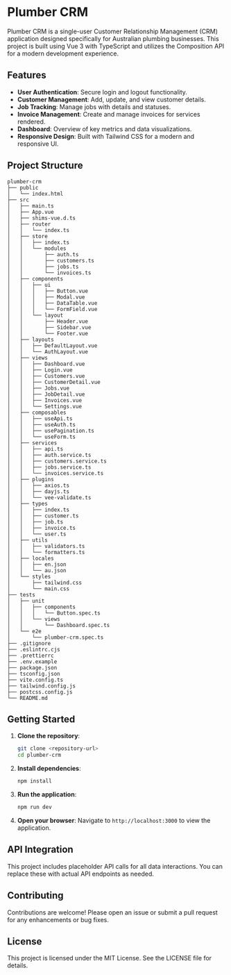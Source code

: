 # Plumber CRM

Plumber CRM is a single-user Customer Relationship Management (CRM) application designed specifically for Australian plumbing businesses. This project is built using Vue 3 with TypeScript and utilizes the Composition API for a modern development experience.

## Features

- **User Authentication**: Secure login and logout functionality.
- **Customer Management**: Add, update, and view customer details.
- **Job Tracking**: Manage jobs with details and statuses.
- **Invoice Management**: Create and manage invoices for services rendered.
- **Dashboard**: Overview of key metrics and data visualizations.
- **Responsive Design**: Built with Tailwind CSS for a modern and responsive UI.

## Project Structure

```
plumber-crm
├── public
│   └── index.html
├── src
│   ├── main.ts
│   ├── App.vue
│   ├── shims-vue.d.ts
│   ├── router
│   │   └── index.ts
│   ├── store
│   │   ├── index.ts
│   │   └── modules
│   │       ├── auth.ts
│   │       ├── customers.ts
│   │       ├── jobs.ts
│   │       └── invoices.ts
│   ├── components
│   │   ├── ui
│   │   │   ├── Button.vue
│   │   │   ├── Modal.vue
│   │   │   ├── DataTable.vue
│   │   │   └── FormField.vue
│   │   └── layout
│   │       ├── Header.vue
│   │       ├── Sidebar.vue
│   │       └── Footer.vue
│   ├── layouts
│   │   ├── DefaultLayout.vue
│   │   └── AuthLayout.vue
│   ├── views
│   │   ├── Dashboard.vue
│   │   ├── Login.vue
│   │   ├── Customers.vue
│   │   ├── CustomerDetail.vue
│   │   ├── Jobs.vue
│   │   ├── JobDetail.vue
│   │   ├── Invoices.vue
│   │   └── Settings.vue
│   ├── composables
│   │   ├── useApi.ts
│   │   ├── useAuth.ts
│   │   ├── usePagination.ts
│   │   └── useForm.ts
│   ├── services
│   │   ├── api.ts
│   │   ├── auth.service.ts
│   │   ├── customers.service.ts
│   │   ├── jobs.service.ts
│   │   └── invoices.service.ts
│   ├── plugins
│   │   ├── axios.ts
│   │   ├── dayjs.ts
│   │   └── vee-validate.ts
│   ├── types
│   │   ├── index.ts
│   │   ├── customer.ts
│   │   ├── job.ts
│   │   ├── invoice.ts
│   │   └── user.ts
│   ├── utils
│   │   ├── validators.ts
│   │   └── formatters.ts
│   ├── locales
│   │   ├── en.json
│   │   └── au.json
│   └── styles
│       ├── tailwind.css
│       └── main.css
├── tests
│   ├── unit
│   │   ├── components
│   │   │   └── Button.spec.ts
│   │   └── views
│   │       └── Dashboard.spec.ts
│   └── e2e
│       └── plumber-crm.spec.ts
├── .gitignore
├── .eslintrc.cjs
├── .prettierrc
├── .env.example
├── package.json
├── tsconfig.json
├── vite.config.ts
├── tailwind.config.js
├── postcss.config.js
└── README.md
```

## Getting Started

1. **Clone the repository**:
   ```bash
   git clone <repository-url>
   cd plumber-crm
   ```

2. **Install dependencies**:
   ```bash
   npm install
   ```

3. **Run the application**:
   ```bash
   npm run dev
   ```

4. **Open your browser**:
   Navigate to `http://localhost:3000` to view the application.

## API Integration

This project includes placeholder API calls for all data interactions. You can replace these with actual API endpoints as needed.

## Contributing

Contributions are welcome! Please open an issue or submit a pull request for any enhancements or bug fixes.

## License

This project is licensed under the MIT License. See the LICENSE file for details.